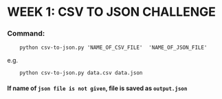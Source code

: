 # WEEK 1: CSV TO JSON CHALLENGE

### Command: 


        python csv-to-json.py 'NAME_OF_CSV_FILE'  'NAME_OF_JSON_FILE'

e.g. 

        python csv-to-json.py data.csv data.json 

#### If name of `json file is not given`, file is saved as `output.json`
